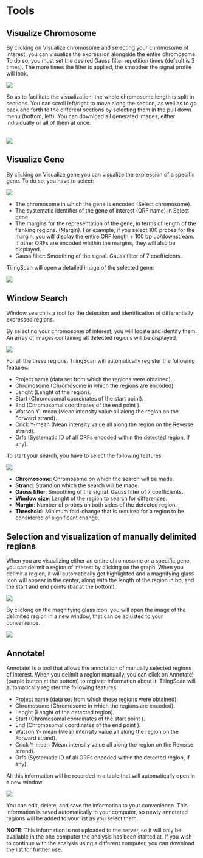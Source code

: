 # Tools

## Visualize Chromosome

By clicking on Visualize chromosome and selecting your chromosome of interest, you can visualize the expression alongside the entire chromosome. 
To do so, you must set the desired Gauss filter repetition times (default is 3 times). 
The more times the filter is applied, the smoother the signal profile will look.

![](http://tilingscan.uv.es/img/tutorial/3.png)

So as to facilitate the visualization, the whole chromosome length is split in sections. 
You can scroll left/right to move along the section, as well as to go back and forth to the different sections by selecting them in the pull down menu (bottom, left). 
You can download all generated images, either individually or all of them at once.<br><br>

![](http://tilingscan.uv.es/img/tutorial/4.png)


## Visualize Gene

By clicking on Visualize gene you can visualize the expression of a specific gene. To do so, you have to select:

![](http://tilingscan.uv.es/img/tutorial/5.png)

- The chromosome in which the gene is encoded (Select chromosome).
- The systematic identifier of the gene of interest (ORF name) in Select gene.
- The margins for the representation of the gene, in terms of length of the flanking regions. (Margin). For example, if you select 100 probes for the margin, you will display the entire ORF length + 100 bp up/downstream. If other ORFs are encoded whithin the margins, they will also be displayed. 
- Gauss filter: Smoothing of the signal. Gauss filter of 7 coefficients.

TilingScan will open a detailed image of the selected gene:

![](http://tilingscan.uv.es/img/tutorial/6.png)


## Window Search

Window search is a tool for the detection and identification of differentially expressed regions.

By selecting your chromosome of interest, you will locate and identify them. An array of images containing all detected regions will be displayed.

![](http://tilingscan.uv.es/img/tutorial/7.png)

For all the these regions, TilingScan will automatically register the following features:

- Project name (data set from which the regions were obtained).
- Chromosome (Chromosome in which the regions are encoded).
- Lenght (Lenght of the region).
- Start (Chromosomal coordinates of the start point).
- End  (Chromosomal coordinates of the end point ).
- Watson Y- mean (Mean intensity value all along the region on the Forward strand).
- Crick Y-mean (Mean intensity value all along the region on the Reverse strand).
- Orfs (Systematic ID of all ORFs encoded within the detected region, if any).

To start your search, you have to select the following features:

![](http://tilingscan.uv.es/img/tutorial/8.png)

- **Chromosome**: Chromosome on which the search will be made.
- **Strand**: Strand on which the search will be made.
- **Gauss filter**: Smoothing of the signal. Gauss filter of 7 coefficients.
- **Window size**: Lenght of the region to search for differences.
- **Margin**: Number of probes on both sides of the detected region.
- **Threshold:** Minimum fold-change that is required for a region to be considered of significant change.


## Selection and visualization of manually delimited regions

When you are visualizing either an entire chromosome or a specific gene, you can delimit a region of interest by clicking on the graph. 
When you delimit a region, it will automatically get highlighted and a magnifying glass icon will appear in the center, along with the length of the region in bp, and the start and end points (bar at the bottom). 

![](http://tilingscan.uv.es/img/tutorial/9.png)

By clicking on the magnifying glass icon, you will open the image of the delimited region in a new window, that can be adjusted to your convenience. 

![](http://tilingscan.uv.es/img/tutorial/10.png)

## Annotate!

Annotate! Is a tool that allows the annotation of manually selected regions of interest. 
When you delimit a region manually, you can click on Annotate! (purple button at the bottom) to register information about it. 
TilingScan will automatically register the following features:

- Project name (data set from which these regions were obtained).
- Chromosome (Chromosome in which the regions are encoded).
- Lenght (Lenght of the detected region).
- Start (Chromosomal coordinates of the start point ).
- End (Chromosomal coordinates of the end point ).
- Watson Y- mean (Mean intensity value all along the region on the Forward strand).
- Crick Y-mean (Mean intensity value all along the region on the Reverse strand).
- Orfs (Systematic ID of all ORFs encoded within the detected region, if any).					

All this information will be recorded in a table that will automatically open in a new window.

![](http://tilingscan.uv.es/img/tutorial/11.png)

You can edit, delete, and save the information to your convenience. 
This information is saved automatically in your computer, so newly annotated regions will be added to your list as you select them. 

**NOTE**: This information is not uploaded to the server, so it will only be available in the one computer the analysis has been started at. 
If you wish to continue with the analysis using a different computer, you can download the list for further use.

